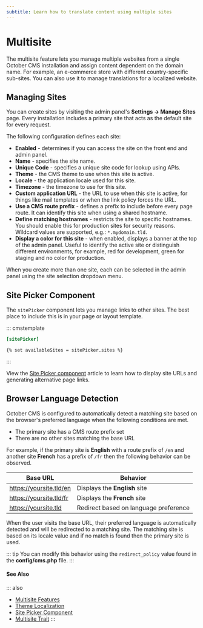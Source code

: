 ```yaml
---
subtitle: Learn how to translate content using multiple sites
---
```

# Multisite

<VideoBlockLink src="https://www.youtube.com/watch?v=_kX7P3SEHg8" title="Multisite Demo" description="This video demonstrates how to create multilingual sites with October CMS Multisite." prompt="Watch the demonstration" />

The multisite feature lets you manage multiple websites from a single October CMS installation and assign content dependent on the domain name. For example, an e-commerce store with different country-specific sub-sites. You can also use it to manage translations for a localized website.

## Managing Sites

You can create sites by visiting the admin panel's **Settings → Manage Sites** page. Every installation includes a primary site that acts as the default site for every request.

The following configuration defines each site:

- **Enabled** - determines if you can access the site on the front end and admin panel.
- **Name** - specifies the site name.
- **Unique Code** - specifies a unique site code for lookup using APIs.
- **Theme** - the CMS theme to use when this site is active.
- **Locale** - the application locale used for this site.
- **Timezone** - the timezone to use for this site.
- **Custom application URL** - the URL to use when this site is active, for things like mail templates or when the link policy forces the URL.
- **Use a CMS route prefix** - defines a prefix to include before every page route. It can identify this site when using a shared hostname.
- **Define matching hostnames** - restricts the site to specific hostnames. You should enable this for production sites for security reasons. Wildcard values are supported, e.g.: `*.mydomain.tld`.
- **Display a color for this site** - when enabled, displays a banner at the top of the admin panel. Useful to identify the active site or distinguish different environments, for example, red for development, green for staging and no color for production.

When you create more than one site, each can be selected in the admin panel using the site selection dropdown menu.

## Site Picker Component

The `sitePicker` component lets you manage links to other sites. The best place to include this is in your page or layout template.

::: cmstemplate
```ini
[sitePicker]
```
```twig
{% set availableSites = sitePicker.sites %}
```
:::

View the [Site Picker component](../components/sitepicker.md) article to learn how to display site URLs and generating alternative page links.

## Browser Language Detection

October CMS is configured to automatically detect a matching site based on the browser's preferred language when the following conditions are met.

- The primary site has a CMS route prefix set
- There are no other sites matching the base URL

For example, if the primary site is **English** with a route prefix of `/en` and another site **French** has a prefix of `/fr` then the following behavior can be observed.

Base URL | Behavior
-------- | --------
https://yoursite.tld/en | Displays the **English** site
https://yoursite.tld/fr | Displays the **French** site
https://yoursite.tld | Redirect based on language preference

When the user visits the base URL, their preferred language is automatically detected and will be redirected to a matching site. The matching site is based on its locale value and if no match is found then the primary site is used.

::: tip
You can modify this behavior using the `redirect_policy` value found in the **config/cms.php** file.
:::

#### See Also

::: also
* [Multisite Features](https://octobercms.com/features/multisite)
* [Theme Localization](../themes/localization.md)
* [Site Picker Component](../components/sitepicker.md)
* [Multisite Trait](../../extend/database/traits.md)
:::
